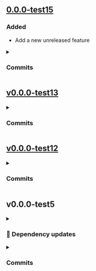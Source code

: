 ## [0.0.0-test15](https://github.com/andrzejressel/pulumi-gestalt/compare/v0.0.0-test13...0.0.0-test15)
### Added
- Add a new unreleased feature

<details>
<summary><h3>Commits</h3></summary>

- Update version to 0.0.0-test15 [42f37bd](https://github.com/andrzejressel/pulumi-gestalt/commit/42f37bdd6ef783f4273ece336120ecd58994db31)
- Revert "Update version to  0.0.0-test14" [b5d9e72](https://github.com/andrzejressel/pulumi-gestalt/commit/b5d9e7227e21b1e8044253601f5e68913c8f1546)
- Update version to  0.0.0-test14 [52c0cc6](https://github.com/andrzejressel/pulumi-gestalt/commit/52c0cc65ef7012e3f9ff6e728d71b29c9357132b)
- Changelog generator [c2fade4](https://github.com/andrzejressel/pulumi-gestalt/commit/c2fade447356f5cf73c8453e866123e593a8ebb3)
- Restore version to 0.0.0-DEV [a2406bd](https://github.com/andrzejressel/pulumi-gestalt/commit/a2406bdc9d84ba0bf62525e7157411d76bdf6adf)
</details>

## [v0.0.0-test13](https://github.com/andrzejressel/pulumi-gestalt/compare/v0.0.0-test12...v0.0.0-test13)
<details>
<summary><h3>Commits</h3></summary>

- Release v0.0.0-test13 [fbca35d](https://github.com/andrzejressel/pulumi-gestalt/commit/fbca35d685c10c08b8a66344e22b8aa489be5498)
- Update changelog for version 0.0.0-test13 [03ba206](https://github.com/andrzejressel/pulumi-gestalt/commit/03ba20696ddccf1ab0b18728c1fed8ea1dbefacb)
- Update version to 0.0.0-test13 [b1e5f5c](https://github.com/andrzejressel/pulumi-gestalt/commit/b1e5f5c5346370b4c3784f1d8dfcd37f8d129009)
- Changelog generator [b5ccc24](https://github.com/andrzejressel/pulumi-gestalt/commit/b5ccc24cb6f8db22e143652982f51865cea9991f)
- Revert "Update changelog for version 0.0.0-test12" [9394a27](https://github.com/andrzejressel/pulumi-gestalt/commit/9394a27908fa1fd1a135d217ee54eb9d7b452e79)
- Changelog generator [2bf21f5](https://github.com/andrzejressel/pulumi-gestalt/commit/2bf21f502bd6f961ab57db5d45abf3031b89ae58)
- Revert "Update version to 0.0.0-test12" [056e3d2](https://github.com/andrzejressel/pulumi-gestalt/commit/056e3d2716497da927490b5f31eb1556ad3a79dd)
</details>

## [v0.0.0-test12](https://github.com/andrzejressel/pulumi-gestalt/compare/v0.0.0-test5...v0.0.0-test12)
<details>
<summary><h3>Commits</h3></summary>

- Release v0.0.0-test12 [71e56b2](https://github.com/andrzejressel/pulumi-gestalt/commit/71e56b23b5cda155f81c3cb52916f591f936d462)
- Update changelog for version 0.0.0-test12 [1ed700c](https://github.com/andrzejressel/pulumi-gestalt/commit/1ed700c73f52d68a07fb5344ddb28d643d876fe3)
- Update version to 0.0.0-test12 [5ed39b1](https://github.com/andrzejressel/pulumi-gestalt/commit/5ed39b126efb882bf176ee06f6f7cc8ec7996d4e)
- Revert "Update version to 0.0.0-test11" [5afea63](https://github.com/andrzejressel/pulumi-gestalt/commit/5afea638daf2224e5bbd591509b66aaf59bd78b1)
- Revert "Update changelog for version 0.0.0-test11" [fa8fdd5](https://github.com/andrzejressel/pulumi-gestalt/commit/fa8fdd5867415c795deeedbe8feff4f461a41026)
- Merge remote-tracking branch 'origin/changelog_generator' into changelog_generator [cbf050e](https://github.com/andrzejressel/pulumi-gestalt/commit/cbf050e3ab6b51b293157ccf207901d005e17443)
- Changelog generator [5fca127](https://github.com/andrzejressel/pulumi-gestalt/commit/5fca1277535a11eec3fec4ea1e25d9297cb80592)
- Update changelog for version 0.0.0-test11 [1fb6967](https://github.com/andrzejressel/pulumi-gestalt/commit/1fb696767c9f5fec1c79900571ee7f2c8ae08909)
- Changelog generator [8e9a7e9](https://github.com/andrzejressel/pulumi-gestalt/commit/8e9a7e98314441774e9d167f90cf46487ff1b0fd)
- Update version to 0.0.0-test11 [91dd431](https://github.com/andrzejressel/pulumi-gestalt/commit/91dd431f05a78ab7c302fb425bb22126442c99ad)
- Revert "Update changelog for version 0.0.0-test10" [f0119ee](https://github.com/andrzejressel/pulumi-gestalt/commit/f0119ee2d7b559f7bc230c98b75d7245be06a19d)
- Merge remote-tracking branch 'origin/changelog_generator' into changelog_generator [133cd7c](https://github.com/andrzejressel/pulumi-gestalt/commit/133cd7c0da94678a8872be52a9102c9f749b8867)
- Changelog generator [c6bf3c0](https://github.com/andrzejressel/pulumi-gestalt/commit/c6bf3c0b380f07a6681d8d56263a979fa314df65)
- Update changelog for version 0.0.0-test10 [702fec0](https://github.com/andrzejressel/pulumi-gestalt/commit/702fec0acbce6f11ccfea567d3d4ef253f4ef746)
- Changelog generator [003c2d8](https://github.com/andrzejressel/pulumi-gestalt/commit/003c2d810da3164aee03093cdea4c18e8fec770f)
- Changelog generator [65e13ff](https://github.com/andrzejressel/pulumi-gestalt/commit/65e13ffd417596cfc434bb4e640706a1ca602b05)
- Changelog generator [659100d](https://github.com/andrzejressel/pulumi-gestalt/commit/659100ddad88a533d6819495423910fcd956a2d1)
- Changelog generator [ccefd1d](https://github.com/andrzejressel/pulumi-gestalt/commit/ccefd1db3c87c3c6f270dad1ff351eb90c882bb3)
- Reapply "Changelog generator" [cca4a3f](https://github.com/andrzejressel/pulumi-gestalt/commit/cca4a3fd092305a3ff990bb1019cd817d17aaa0e)
- Revert "Changelog generator" [ebc7944](https://github.com/andrzejressel/pulumi-gestalt/commit/ebc79443693e1bfafc6e1b76d16be22a0e56400a)
- Changelog generator [9de43d1](https://github.com/andrzejressel/pulumi-gestalt/commit/9de43d12bfe6379b8942c277a6fe8f1ab80e19b0)
- Changelog generator [f2b73a9](https://github.com/andrzejressel/pulumi-gestalt/commit/f2b73a92ea0d54d7c5eb4b53e415e297a5460cb3)
- Revert "Release v0.0.0-test5" [3928d21](https://github.com/andrzejressel/pulumi-gestalt/commit/3928d21ae248f4180f2ee1b7e0f9800cc9e70790)
</details>

## v0.0.0-test5
<details>
<summary><h3>🤖 Dependency updates</h3></summary>

- chore(deps): update rust crate convert_case to 0.8.0 (#846) [ac5ccba](https://github.com/andrzejressel/pulumi-gestalt/commit/ac5ccbad68d3eb6ce5e35d133b2b8702788782ec)
</details>

<details>
<summary><h3>Commits</h3></summary>

- Release v0.0.0-test5 [86b3b11](https://github.com/andrzejressel/pulumi-gestalt/commit/86b3b11d108b17b154060489f367c70eb0e07ac0)
- Changelog generator [537239b](https://github.com/andrzejressel/pulumi-gestalt/commit/537239b428a468218b8a8338a73d3064b93b790f)
- Merge remote-tracking branch 'origin/main' into changelog_generator [f1a0475](https://github.com/andrzejressel/pulumi-gestalt/commit/f1a04757cc3aa8195e50e0d7539298ba0e486010)
- Changelog generator [9c6895c](https://github.com/andrzejressel/pulumi-gestalt/commit/9c6895c2f56ec3f2998136376e25ea17f996be4a)
- chore(deps): update rust crate convert_case to 0.8.0 (#846) [ac5ccba](https://github.com/andrzejressel/pulumi-gestalt/commit/ac5ccbad68d3eb6ce5e35d133b2b8702788782ec)
- Changelog generator [69ce36c](https://github.com/andrzejressel/pulumi-gestalt/commit/69ce36c31dbaad33ba0a9728bc412496644ba4fd)
</details>

